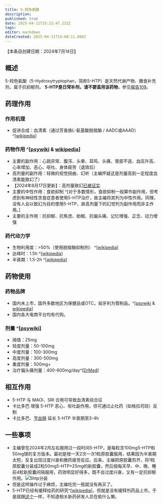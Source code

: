 ```yaml
---
title: 5-羟色氨酸
description: 
published: true
date: 2025-04-11T15:22:47.232Z
tags: 
editor: markdown
dateCreated: 2025-04-11T14:08:11.886Z
---
```


【本条目创建日期：2024年7月14日】
## 概述
5-羟色氨酸（5-Hydroxytryptophan，简称5-HTP）是天然代谢产物、膳食补充剂，属于抗抑郁剂。
**5-HTP是日常补剂，请不要滥用该药物**，参见[报告109](/report/RP109/)。
## 药理作用
### 作用机理
- 促进合成：血清素（通过芳香族L-氨基酸脱羧酶 / AADC或AAAD）^[[wikipedia](https://en.wikipedia.org/wiki/5-Hydroxytryptophan#Metabolism)]
### 药物作用 ^[[psywiki](https://m.psychonautwiki.org/w/index.php?title=5-Hydroxytryptophan&_=#Subjective_effects) & [wikipedia](https://en.wikipedia.org/wiki/5-Hydroxytryptophan#Side_effects)]
- 主要的副作用：心跳异常、腹泻、头晕、耳鸣、头痛、胃部不适、血压升高、心率增加、恶心、呕吐、身体疲劳（退效后）
- 高剂量的副作用：轻微的视觉扭曲、幻听（主编怀疑这是剂量高到一定程度血清素能致幻了）
- 【2024年8月17日更新】：高剂量致幻[已被证实](/report/RP109/)
- 主要的中性作用：食欲抑制 ^[对于多数情形，食欲抑制一般算作副作用，但考虑到有神经性贪食症患者使用5-HTP治疗，故主编将其列为中性作用。同理，没有人会以致幻为目的使用5-HTP，故高剂量下的幻觉列为副作用而非主作用。]
- 主要的主作用：抗抑郁、抗焦虑、助眠、抗偏头痛、记忆增强、正念、动力增强
### 药代动力学
- 生物利用度：>50%（使用脱羧酶抑制剂） ^[[wikipedia](https://en.wikipedia.org/wiki/5-Hydroxytryptophan#Absorption)]
- 达峰时：1.5h ^[[wikipedia](https://en.wikipedia.org/wiki/5-Hydroxytryptophan#Pharmacokinetics)]
- 半衰期：1.5-2h ^[[wikipedia](https://en.wikipedia.org/wiki/5-Hydroxytryptophan#Pharmacokinetics)]
## 药物使用
### 药物品牌
- 国内未上市，国外多数地区为保健品或OTC，匈牙利为管制品。^[[psywiki](https://m.psychonautwiki.org/w/index.php?title=5-Hydroxytryptophan&_=#Legal_status) & [wikipedia](https://en.wikipedia.org/wiki/5-Hydroxytryptophan#Regulatory_status)]
- 国内各大电商平台均有代购。
### 剂量 ^[[psywiki](https://m.psychonautwiki.org/w/index.php?title=5-Hydroxytryptophan)]
- 阈值：25mg
- 轻度剂量：50-100mg
- 中度剂量：100-300mg
- 高度剂量：300-500mg
- 重度剂量：500mg+
- 治疗偏头痛剂量：400-600mg/day^[[DrMed](https://www.drmed.cn/natural/migraine-headaches/3)]
## 相互作用
- 5-HTP 与 MAOI、SRI 合用可导致血清素综合征
- 卡比多巴 增强 5-HTP 恶心、呕吐副作用，但可通过止吐药（如格拉司琼）反制
- 卡比多巴、[苄丝肼](/drug/多巴丝肼) 延长 5-HTP 半衰期至3-4h
## 一些事项
- 主编曾在2024年2月左右服用过一段时间5-HTP，是每粒含100mg5-HTP和50mg镁的复方版本。最初是按一天2次一次1粒原胶囊服用，结果因为半衰期太短，反复出现过度兴奋和撤药疲劳反应。后来，主编把原胶囊剪开，将1粒原胶囊分装成2粒50mg5-HTP+25mg的新胶囊，然后按每天早、中、晚、睡前4粒新胶囊间隔服用，药效明显好得多，既不会过度兴奋，又有一定抗抑郁作用。![5htp分装](/imgs/5htp分装.jpg)
- 但是这样操作过于麻烦，主编吃完一瓶就没有再买了。
- 5-HTP已经有缓释给药的研究^[[wikipedia](https://en.wikipedia.org/wiki/5-Hydroxytryptophan#5-HTP_slow-release)]，但就是没有缓释剂药品上市。于是就跟[这个](/drug/NMDA抗抑郁)一样，不知道相关新药研发人员在偷什么懒。

